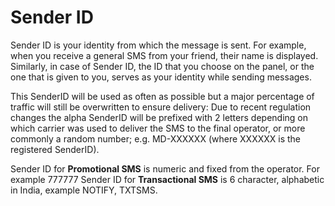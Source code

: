 # Sender ID

Sender ID is your identity from which the message is sent. For example, when you receive a general SMS from your friend, their name is displayed. Similarly, in case of Sender ID, the ID that you choose on the panel, or the one that is given to you, serves as your identity while sending messages. 

This SenderID will be used as often as possible but a major percentage of traffic will still be overwritten to ensure delivery: Due to recent regulation changes the alpha SenderID will be prefixed with 2 letters depending on which carrier was used to deliver the SMS to the final operator, or more commonly a random number; e.g. MD-XXXXXX (where XXXXXX is the registered SenderID).

Sender ID for **Promotional SMS** is numeric and fixed from the operator. For example 777777
Sender ID for **Transactional SMS** is 6 character, alphabetic in India,  example  NOTIFY, TXTSMS. 